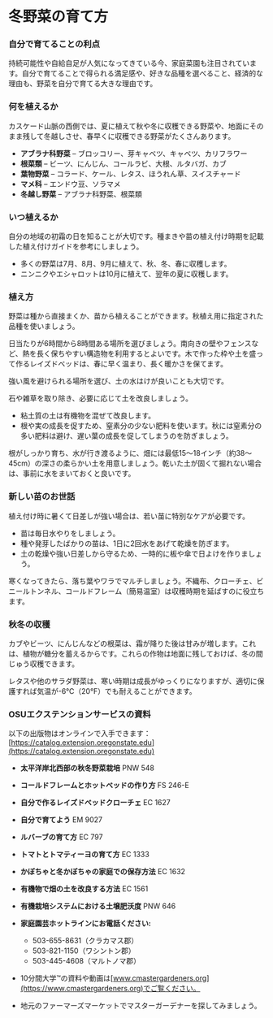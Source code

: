 # 冬野菜の育て方

### 自分で育てることの利点

持続可能性や自給自足が人気になってきている今、家庭菜園も注目されています。自分で育てることで得られる満足感や、好きな品種を選べること、経済的な理由も、野菜を自分で育てる大きな理由です。

### 何を植えるか

カスケード山脈の西側では、夏に植えて秋や冬に収穫できる野菜や、地面にそのまま残して冬越しさせ、春早くに収穫できる野菜がたくさんあります。

- **アブラナ科野菜** – ブロッコリー、芽キャベツ、キャベツ、カリフラワー
- **根菜類** – ビーツ、にんじん、コールラビ、大根、ルタバガ、カブ
- **葉物野菜** – コラード、ケール、レタス、ほうれん草、スイスチャード
- **マメ科** – エンドウ豆、ソラマメ
- **冬越し野菜** – アブラナ科野菜、根菜類

### いつ植えるか

自分の地域の初霜の日を知ることが大切です。種まきや苗の植え付け時期を記載した植え付けガイドを参考にしましょう。

- 多くの野菜は7月、8月、9月に植えて、秋、冬、春に収穫します。
- ニンニクやエシャロットは10月に植えて、翌年の夏に収穫します。

### 植え方


野菜は種から直接まくか、苗から植えることができます。秋植え用に指定された品種を使いましょう。


日当たりが6時間から8時間ある場所を選びましょう。南向きの壁やフェンスなど、熱を長く保ちやすい構造物を利用するとよいです。木で作った枠や土を盛って作るレイズドベッドは、春に早く温まり、長く暖かさを保てます。

強い風を避けられる場所を選び、土の水はけが良いことも大切です。


石や雑草を取り除き、必要に応じて土を改良しましょう。

- 粘土質の土は有機物を混ぜて改良します。
- 根や実の成長を促すため、窒素分の少ない肥料を使います。秋には窒素分の多い肥料は避け、遅い葉の成長を促してしまうのを防ぎましょう。

根がしっかり育ち、水が行き渡るように、畑には最低15～18インチ（約38〜45cm）の深さの柔らかい土を用意しましょう。乾いた土が固くて掘れない場合は、事前に水をまいておくと良いです。

### 新しい苗のお世話

植え付け時に暑くて日差しが強い場合は、若い苗に特別なケアが必要です。

- 苗は毎日水やりをしましょう。
- 種や発芽したばかりの苗は、1日に2回水をあげて乾燥を防ぎます。
- 土の乾燥や強い日差しから守るため、一時的に板や傘で日よけを作りましょう。

寒くなってきたら、落ち葉やワラでマルチしましょう。不織布、クローチェ、ビニールトンネル、コールドフレーム（簡易温室）は収穫時期を延ばすのに役立ちます。

### 秋冬の収穫

カブやビーツ、にんじんなどの根菜は、霜が降りた後は甘みが増します。これは、植物が糖分を蓄えるからです。これらの作物は地面に残しておけば、冬の間じゅう収穫できます。

レタスや他のサラダ野菜は、寒い時期は成長がゆっくりになりますが、適切に保護すれば気温が-6℃（20°F）でも耐えることができます。

### OSUエクステンションサービスの資料

以下の出版物はオンラインで入手できます：[https://catalog.extension.oregonstate.edu](https://catalog.extension.oregonstate.edu)

- **太平洋岸北西部の秋冬野菜栽培** PNW 548
- **コールドフレームとホットベッドの作り方** FS 246-E
- **自分で作るレイズドベッドクローチェ** EC 1627
- **自分で育てよう** EM 9027
- **ルバーブの育て方** EC 797
- **トマトとトマティーヨの育て方** EC 1333
- **かぼちゃと冬かぼちゃの家庭での保存方法** EC 1632
- **有機物で畑の土を改良する方法** EC 1561
- **有機栽培システムにおける土壌肥沃度** PNW 646


- **家庭園芸ホットラインにお電話ください:**
  - 503-655-8631（クラカマス郡）
  - 503-821-1150（ワシントン郡）
  - 503-445-4608（マルトノマ郡）
- 10分間大学™の資料や動画は[www.cmastergardeners.org](https://www.cmastergardeners.org)でご覧ください。
- 地元のファーマーズマーケットでマスターガーデナーを探してみましょう。
